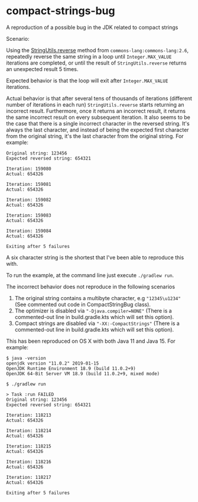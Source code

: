 # compact-strings-bug

A reproduction of a possible bug in the JDK related to compact strings
                                                   
Scenario:

Using the [StringUtils.reverse](https://github.com/apache/commons-lang/blob/LANG_2_6/src/main/java/org/apache/commons/lang/StringUtils.java) method from `commons-lang:commons-lang:2.6`, repeatedly reverse the same string
in a loop until `Integer.MAX_VALUE` iterations are completed, or until the result of `StringUtils.reverse` returns
an unexpected result 5 times.

Expected behavior is that the loop will exit after `Integer.MAX_VALUE` iterations.

Actual behavior is that after several tens of thousands of iterations (different number of iterations in each run)
`StringUtils.reverse` starts returning an incorrect result.  Furthermore, once it returns an incorrect result, it
returns the same incorrect result on every subsequent iteration.  It also seems to be the case that there is a single
incorrect character in the reversed string.  It's always the last character, and instead of being the expected first 
character from the original string, it's the last character from the original string.  For example:

```
Original string: 123456
Expected reversed string: 654321

Iteration: 159080
Actual: 654326

Iteration: 159081
Actual: 654326

Iteration: 159082
Actual: 654326

Iteration: 159083
Actual: 654326

Iteration: 159084
Actual: 654326

Exiting after 5 failures
```

A six character string is the shortest that I've been able to reproduce this with.                 

To run the example, at the command line just execute `./gradlew run`.

The incorrect behavior does not reproduce in the following scenarios

1. The original string contains a multibyte character, e.g `"12345\u1234"` 
   (See commented out code in CompactStringBug class).
2. The optimizer is disabled via `"-Djava.compiler=NONE"` 
   (There is a commented-out line in build.gradle.kts which will set this option).
3. Compact strings are disabled via `"-XX:-CompactStrings"`
   (There is a commented-out line in build.gradle.kts which will set this option).
                                                                                   
This has been reproduced on OS X with both Java 11 and Java 15.  For example:

```
$ java -version
openjdk version "11.0.2" 2019-01-15
OpenJDK Runtime Environment 18.9 (build 11.0.2+9)
OpenJDK 64-Bit Server VM 18.9 (build 11.0.2+9, mixed mode)

$ ./gradlew run

> Task :run FAILED
Original string: 123456
Expected reversed string: 654321

Iteration: 118213
Actual: 654326

Iteration: 118214
Actual: 654326

Iteration: 118215
Actual: 654326

Iteration: 118216
Actual: 654326

Iteration: 118217
Actual: 654326

Exiting after 5 failures

```

   